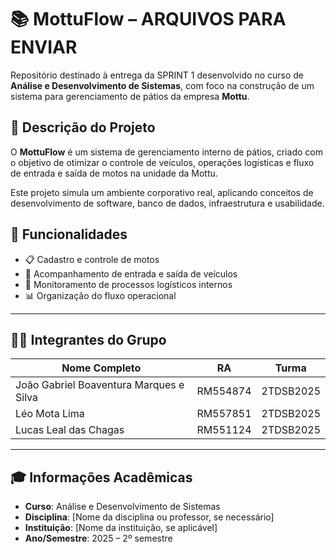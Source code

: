 # 📚 MottuFlow – ARQUIVOS PARA ENVIAR

Repositório destinado à entrega da SPRINT 1 desenvolvido no curso de **Análise e Desenvolvimento de Sistemas**, com foco na construção de um sistema para gerenciamento de pátios da empresa **Mottu**.

## 📄 Descrição do Projeto

O **MottuFlow** é um sistema de gerenciamento interno de pátios, criado com o objetivo de otimizar o controle de veículos, operações logísticas e fluxo de entrada e saída de motos na unidade da Mottu.

Este projeto simula um ambiente corporativo real, aplicando conceitos de desenvolvimento de software, banco de dados, infraestrutura e usabilidade.

## 🎯 Funcionalidades

* 📋 Cadastro e controle de motos
* 🔄 Acompanhamento de entrada e saída de veículos
* 🚚 Monitoramento de processos logísticos internos
* 📊 Organização do fluxo operacional

---

## 👨‍💻 Integrantes do Grupo

| Nome Completo                           | RA       | Turma     |
| --------------------------------------- | -------- | --------- |
| João Gabriel Boaventura Marques e Silva | RM554874 | 2TDSB2025 |
| Léo Mota Lima                           | RM557851 | 2TDSB2025 |
| Lucas Leal das Chagas                   | RM551124 | 2TDSB2025 |

---

## 🎓 Informações Acadêmicas

* **Curso**: Análise e Desenvolvimento de Sistemas
* **Disciplina**: \[Nome da disciplina ou professor, se necessário]
* **Instituição**: \[Nome da instituição, se aplicável]
* **Ano/Semestre**: 2025 – 2º semestre



